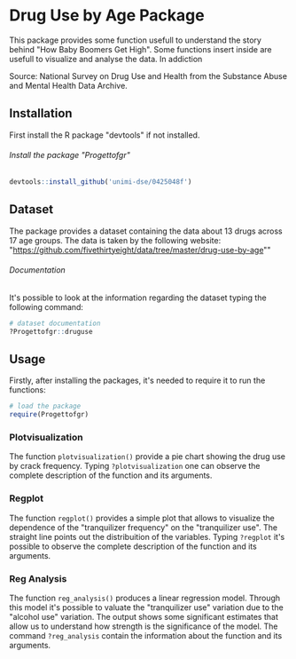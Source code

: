 # Drug Use by Age Package

This package provides some function usefull to understand the story behind    "How Baby Boomers Get High". 
Some functions insert inside are usefull to visualize and analyse the data. 
In addiction

Source: National Survey on Drug Use and Health from the Substance Abuse and Mental Health Data Archive.

## Installation

First install the R package "devtools" if not installed.

###### Install the package "Progettofgr"

```R
devtools::install_github('unimi-dse/0425048f')
```


## Dataset

The package provides a dataset containing the data about 13 drugs across 17 age groups. The data is taken by the following website: "https://github.com/fivethirtyeight/data/tree/master/drug-use-by-age""

###### Documentation 

It's possible to look at the information regarding the dataset typing the following command: 

```R
# dataset documentation
?Progettofgr::druguse
```



## Usage

Firstly, after installing the packages, it's needed to require it to run the functions:

```R
# load the package
require(Progettofgr)
```

### Plotvisualization

The function `plotvisualization()` provide a pie chart showing the drug use by crack frequency. Typing `?plotvisualization` one can observe the complete description of the function and its arguments. 


### Regplot

The function `regplot()` provides a simple plot that allows to visualize the dependence of the "tranquilizer frequency" on the "tranquilizer use". The straight line points out the distribuition of the variables. Typing `?regplot` it's possible to observe the complete description of the function and its arguments. 



### Reg Analysis

The function `reg_analysis()` produces a linear regression model. Through this model it's possible to valuate the "tranquilizer use" variation due to the "alcohol use" variation.
The output shows some significant estimates that allow us to understand how strength is the significance of the model.
The command `?reg_analysis` contain the information about the function and its arguments. 









